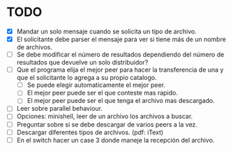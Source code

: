 # TODO

- [x] Mandar un solo mensaje cuando se solicita un tipo de archivo.
- [x] El solicitante debe parser el mensaje para ver si tiene más de un nombre de archivos.
- [ ] Se debe modificar el número de resultados dependiendo del número de resultados que devuelve un solo distribuidor?
- [ ] Que el programa elija el mejor peer para hacer la transferencia de una y que el solicitante lo agrega a su propio catalogo.
   - [ ] Se puede elegir automaticamente el mejor peer.
   - [ ] El mejor peer puede ser el que conteste mas rapido.
   - [ ] El mejor peer puede ser el que tenga el archivo mas descargado.
- [ ] Leer sobre parallel behaviour.
- [ ] Opciones: minishell, leer de un archivo los archivos a buscar.
- [ ] Preguntar sobre si se debe descargar de varios peers a la vez.
- [ ] Descargar diferentes tipos de archivos. (pdf: iText)
- [ ] En el switch hacer un case 3 donde maneje la recepción del archivo.
